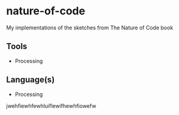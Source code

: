 # nature-of-code
My implementations of the sketches from The Nature of Code book

## Tools

- Processing

## Language(s)

- Processing

jwehfiewhfewhluiflewifhewhfiowefw

